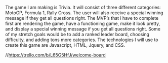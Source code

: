 The game I am making is Trivia. It will consist of three different categories: MotoGP, Formula 1, Rally Cross. The user will also receive a special winning message if they get all questions right. The MVP’s that i have to complete first are rendering the game, have a functioning game, make it look pretty, and display a special winning message if you get all questions right. Some of my stretch goals would be to add a ranked leader board, choosing difficulty, and adding tons more categories. The technologies I will use to create this game are Javascript, HTML, Jquery, and CSS.

//https://trello.com/b/L65G5HfJ/welcome-board
